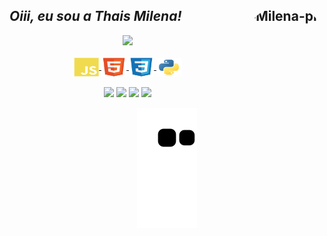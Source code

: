## <i>Oiii, eu sou a Thais Milena!</i>   <img align="right" alt="Milena-pic" height="150" style="border-radius:50px;" src="https://i.pinimg.com/564x/44/26/8b/44268b98bf98d57c49f486c7f10d5c30.jpg">

<div align="center">
  <a href="https://github.com/thaismilenam">
  <img height="180em" src="https://github-readme-stats.vercel.app/api?username=thaismilenam&show_icons=true&theme=dracula&include_all_commits=true&count_private=true"/>
</div>
<div style="display: inline_block" align="center"><br>
  <img align="center" alt="Milena-Js" height="30" width="40" src="https://raw.githubusercontent.com/devicons/devicon/master/icons/javascript/javascript-plain.svg">
  <img align="center" alt="Milena-HTML" height="30" width="40" src="https://raw.githubusercontent.com/devicons/devicon/master/icons/html5/html5-original.svg">
  <img align="center" alt="Milena-CSS" height="30" width="40" src="https://raw.githubusercontent.com/devicons/devicon/master/icons/css3/css3-original.svg">
  <img align="center" alt="Milena-Python" height="30" width="40" src="https://raw.githubusercontent.com/devicons/devicon/master/icons/python/python-original.svg">
</div>
  
<div style align="center"> <br>
  <a href="https://www.youtube.com/channel/UCXv4qK2MGBN99Ly8_SDJq0A" target="_blank"><img src="https://img.shields.io/badge/YouTube-FF0000?style=for-the-badge&logo=youtube&logoColor=white" target="_blank"></a>
  <a href="https://instagram.com/thaismilenam" target="_blank"><img src="https://img.shields.io/badge/-Instagram-%23E4405F?style=for-the-badge&logo=instagram&logoColor=white" target="_blank"></a>
  <a href = "mailto:thaismilenam@gmail.com"><img src="https://img.shields.io/badge/-Gmail-%23333?style=for-the-badge&logo=gmail&logoColor=white" target="_blank"></a>
  <a href="https://www.linkedin.com/in/thaismilenamaciel" target="_blank"><img src="https://img.shields.io/badge/-LinkedIn-%230077B5?style=for-the-badge&logo=linkedin&logoColor=white" target="_blank"></a> 
 
  ![Snake animation](https://github.com/rafaballerini/rafaballerini/blob/output/github-contribution-grid-snake.svg)
</div>
